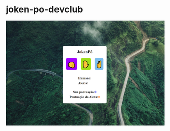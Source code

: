 # joken-po-devclub

<img src="https://github.com/ItaloBasilio/joken-po-devclub/blob/master/Assets/joken_po_git.png?raw=true" />
